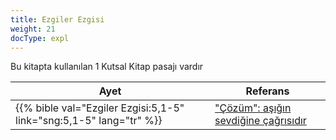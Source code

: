 ```yaml
---
title: Ezgiler Ezgisi
weight: 21
docType: expl
---
```


Bu kitapta kullanılan 1 Kutsal Kitap pasajı vardır

| Ayet | Referans |
|-------|-----------|
| {{% bible val="Ezgiler Ezgisi:5,1-5" link="sng:5,1-5" lang="tr" %}} | ["Çözüm": aşığın sevdiğine çağrısıdır](../exampleSite/content/expl/../expl/content/letters/the-letter-to-the-church-in-laodicea#a366) |
